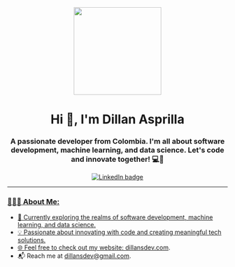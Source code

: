 <div align="center">
    <img src="https://media.giphy.com/media/cFdHXXm5GhJsc/giphy.gif" width="200">
    <h1 align="center">Hi 👋, I'm Dillan Asprilla</h1>
    <h3 align="center">A passionate developer from Colombia. I'm all about software development, machine learning, and data science. Let's code and innovate together! 💻🌟</h3>
</div>

<div align="center">
    <a href="https://www.linkedin.com/in/dillan-alexander-asprilla-sanchez-664991256" target="_blank">
        <img src="https://img.shields.io/badge/LinkedIn-0077B5?style=for-the-badge&logo=linkedin&logoColor=white" alt="LinkedIn badge">
</div>

---

### 👨🏾‍💻 About Me:

- 🌱 Currently exploring the realms of software development, machine learning, and data science.
- 💡 Passionate about innovating with code and creating meaningful tech solutions.
- 🌐 Feel free to check out my website: [dillansdev.com](https://www.dillansdev.com).
- 📬 Reach me at dillansdev@gmail.com.
